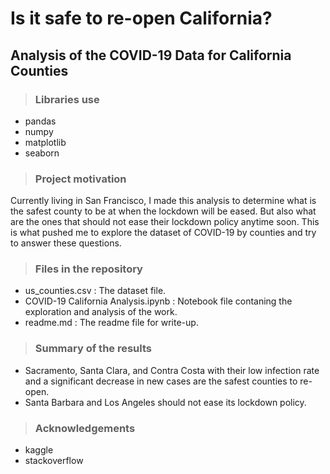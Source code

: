 # Is it safe to re-open California?

## Analysis of the COVID-19 Data for California Counties
>### Libraries use
- pandas
- numpy
- matplotlib
- seaborn

>### Project motivation
Currently living in San Francisco, I made this analysis to determine what is the safest county to be at when the lockdown will be eased. But also what are the ones that should not ease their lockdown policy anytime soon. This is what pushed me to explore the dataset of COVID-19 by counties and try to answer these questions.
>### Files in the repository
- us_counties.csv :  The dataset file.
- COVID-19 California Analysis.ipynb : Notebook file contaning the exploration and analysis of the work.
- readme.md : The readme file for write-up.

>### Summary of the results
- Sacramento, Santa Clara, and Contra Costa with their low infection rate and a significant decrease in new cases are the safest counties to re-open.
- Santa Barbara and Los Angeles should not ease its lockdown policy.

>### Acknowledgements
- kaggle
- stackoverflow
